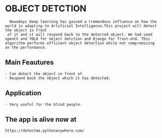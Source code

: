 # OBJECT DETCTION 
      Nowadays Deep learning has gained a tremendous influence on how the world is adapting to Artificial Intelligence.This project will detect the object in front
     of it and it will respond back to the detected object. We had used openCV and YOLO for object detction and Django for front-end. This algorithm performs efficient object detection while not compromising on the performance.

## Main Feautures
    - Can detect the object in front of.
    - Respond back the object which it has detected.

## Application
    - Very useful for the blind people.

## The app is alive now at 
    https://detectme.pythonanywhere.com/
